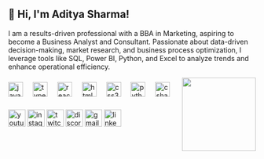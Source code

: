 <h2 align="left">👋 Hi, I'm Aditya Sharma!</h2>

I am a results-driven professional with a BBA in Marketing, aspiring to become a Business Analyst and Consultant. Passionate about data-driven decision-making, market research, and business process optimization, I leverage tools like SQL, Power BI, Python, and Excel to analyze trends and enhance operational efficiency.




<img align="right" height="150" src="https://i.imgflip.com/65efzo.gif"  />

###

<div align="left">
  <img src="https://upload.wikimedia.org/wikipedia/commons/8/87/Sql_data_base_with_logo.png" height="30" alt="javascript logo"  />
  <img width="12" />
  <img src="https://upload.wikimedia.org/wikipedia/commons/c/c3/Python-logo-notext.svg" height="30" alt="typescript logo"  />
  <img width="12" />
  <img src="" height="30" alt="react logo"  />
  <img width="12" />
  <img src="https://th.bing.com/th?id=OSK.a7177a97eea720a74a2020d18260a6a0&w=46&h=46&c=11&rs=1&qlt=80&o=6&dpr=1.3&pid=SANGAM" height="30" alt="html5 logo"  />
  <img width="12" />
  <img src="https://upload.wikimedia.org/wikipedia/commons/4/4b/Tableau_Logo.png" height="30" alt="css3 logo"  />
  <img width="12" />
  <img src="" height="30" alt="python logo"  />
  <img width="12" />
  <img src="" height="30" alt="csharp logo"  />
</div>

###

<div align="left">
  <img src="https://img.shields.io/static/v1?message=Youtube&logo=youtube&label=&color=FF0000&logoColor=white&labelColor=&style=for-the-badge" height="35" alt="youtube logo"  />
  <img src="https://img.shields.io/static/v1?message=Instagram&logo=instagram&label=&color=E4405F&logoColor=white&labelColor=&style=for-the-badge" height="35" alt="instagram logo"  />
  <img src="https://img.shields.io/static/v1?message=Twitch&logo=twitch&label=&color=9146FF&logoColor=white&labelColor=&style=for-the-badge" height="35" alt="twitch logo"  />
  <img src="https://img.shields.io/static/v1?message=Discord&logo=discord&label=&color=7289DA&logoColor=white&labelColor=&style=for-the-badge" height="35" alt="discord logo"  />
  <img src="https://img.shields.io/static/v1?message=Gmail&logo=gmail&label=&color=D14836&logoColor=white&labelColor=&style=for-the-badge" height="35" alt="gmail logo"  />
  <img src="https://img.shields.io/static/v1?message=LinkedIn&logo=linkedin&label=&color=0077B5&logoColor=white&labelColor=&style=for-the-badge" height="35" alt="linkedin logo"  />
</div>

